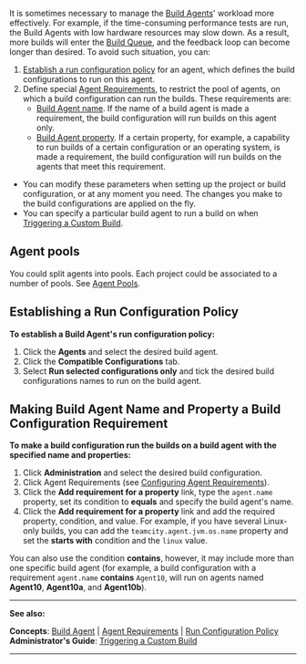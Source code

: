 [//]: # (title: Assigning Build Configurations to Specific Build Agents)
[//]: # (auxiliary-id: Assigning Build Configurations to Specific Build Agents)
It is sometimes necessary to manage the [Build Agents](build-agent.md)' workload more effectively. For example, if the time\-consuming performance tests are run, the Build Agents with low hardware resources may slow down. As a result, more builds will enter the [Build Queue](build-queue.md), and the feedback loop can become longer than desired. To avoid such situation, you can:

1. [Establish a run configuration policy](#Agent+pools) for an agent, which defines the build configurations to run on this agent.
2. Define special [Agent Requirements](agent-requirements.md), to restrict the pool of agents, on which a build configuration can run the builds. These requirements are:			
   * [Build Agent name](#Agent+pools). If the name of a build agent is made a requirement, the build configuration will run builds on this agent only.		
   * [Build Agent property](#Agent+pools). If a certain property, for example, a capability to run builds of a certain configuration or an operating system, is made a requirement, the build configuration will run builds on the agents that meet this requirement.


* You can modify these parameters when setting up the project or build configuration, or at any moment you need. The changes you make to the build configurations are applied on the fly.	
* You can specify a particular build agent to run a build on when [Triggering a Custom Build](triggering-a-custom-build.md).



## Agent pools


You could split agents into pools. Each project could be associated to a number of pools. See [Agent Pools](agent-pools.md).


## Establishing a Run Configuration Policy

__To establish a Build Agent's run configuration policy:__
	
1. Click the __Agents__ and select the desired build agent.
2. Click the __Compatible Configurations__ tab.
3. Select __Run selected configurations only__ and tick the desired build configurations names to run on the build agent.


## Making Build Agent Name and Property a Build Configuration Requirement

__To make a build configuration run the builds on a build agent with the specified name and properties:__
	
1. Click __Administration__ and select the desired build configuration.
2. Click Agent Requirements (see [Configuring Agent Requirements](configuring-agent-requirements.md)).
3. Click the __Add requirement for a property__ link, type the `agent.name` property, set its condition to __equals__ and specify the build agent's name.
4. Click the __Add requirement for a property__ link and add the required property, condition, and value. For example, if you have several Linux\-only builds, you can add the `teamcity.agent.jvm.os.name` property and set the __starts with__ condition and the `linux` value.


<tip>

You can also use the condition __contains__, however, it may include more than one specific build agent (for example, a build configuration with a requirement `agent.name` __contains__ `Agent10`, will run on agents named __Agent10__, __Agent10a__, and __Agent10b__).
</tip>


[//]: # (Internal note. Do not delete. "Assigning Build Configurations to Specific Build Agentsd17e193.txt")    


 __  __
 
__See also:__

__Concepts__: [Build Agent](build-agent.md) | [Agent Requirements](agent-requirements.md) | [Run Configuration Policy](run-configuration-policy.md)    
__Administrator's Guide__: [Triggering a Custom Build](triggering-a-custom-build.md)

__ __